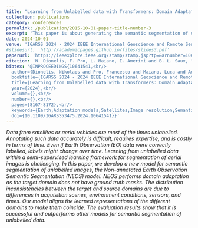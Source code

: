 ```yaml
---
title: "Learning from Unlabelled data with Transformers: Domain Adaptation for Semantic Segmentation of High Resolution Aerial Images"
collection: publications
category: conferences
permalink: /publication/2015-10-01-paper-title-number-3
excerpt: 'This paper is about generating the semantic segmentation of unlabeled satellite images.'
date: 2024-10-01
venue: 'IGARSS 2024 - 2024 IEEE International Geoscience and Remote Sensing Symposium'
#slidesurl: 'http://academicpages.github.io/files/slides3.pdf'
paperurl: 'https://ieeexplore.ieee.org/stamp/stamp.jsp?tp=&arnumber=10641541'
citation: 'N. Dionelis, F. Pro, L. Maiano, I. Amerini and B. L. Saux, "Learning from Unlabelled data with Transformers: Domain Adaptation for Semantic Segmentation of High Resolution Aerial Images," IGARSS 2024 - 2024 IEEE International Geoscience and Remote Sensing Symposium, Athens, Greece, 2024, pp. 8167-8172, doi: 10.1109/IGARSS53475.2024.10641541.'
bibtex: '@INPROCEEDINGS{10641541,<br/>
  author={Dionelis, Nikolaos and Pro, Francesco and Maiano, Luca and Amerini, Irene and Saux, Bertrand Le},<br/>
  booktitle={IGARSS 2024 - 2024 IEEE International Geoscience and Remote Sensing Symposium},<br/>
  title={Learning from Unlabelled data with Transformers: Domain Adaptation for Semantic Segmentation of High Resolution Aerial Images},<br/> 
  year={2024},<br/>
  volume={},<br/>
  number={},<br/>
  pages={8167-8172},<br/>
  keywords={Earth;Adaptation models;Satellites;Image resolution;Semantic segmentation;Semantics;Geoscience and remote sensing;Semantic segmentation;Unlabelled data},<br/>
  doi={10.1109/IGARSS53475.2024.10641541}}'
---
```


<i>Data from satellites or aerial vehicles are most of the times unlabelled. Annotating such data accurately is difficult, requires expertise, and is costly in terms of time. Even if Earth Observation (EO) data were correctly labelled, labels might change over time. Learning from unlabelled data within a semi-supervised learning framework for segmentation of aerial images is challenging. In this paper, we develop a new model for semantic segmentation of unlabelled images, the Non-annotated Earth Observation Semantic Segmentation (NEOS) model. NEOS performs domain adaptation as the target domain does not have ground truth masks. The distribution inconsistencies between the target and source domains are due to differences in acquisition scenes, environment conditions, sensors, and times. Our model aligns the learned representations of the different domains to make them coincide. The evaluation results show that it is successful and outperforms other models for semantic segmentation of unlabelled data.</i>